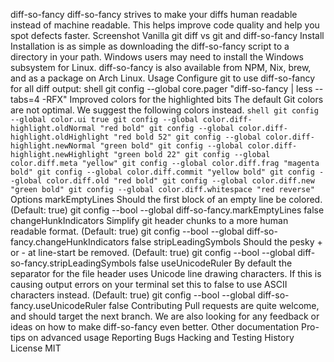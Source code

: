diff-so-fancy diff-so-fancy strives to make your diffs human readable instead of machine readable. This helps improve code quality and help you spot defects faster. Screenshot Vanilla git diff vs git and diff-so-fancy Install Installation is as simple as downloading the diff-so-fancy script to a directory in your path. Windows users may need to install the Windows subsystem for Linux. diff-so-fancy is also available from NPM, Nix, brew, and as a package on Arch Linux. Usage Configure git to use diff-so-fancy for all diff output: shell git config --global core.pager "diff-so-fancy | less --tabs=4 -RFX" Improved colors for the highlighted bits The default Git colors are not optimal. We suggest the following colors instead. ```shell git config --global color.ui true git config --global color.diff-highlight.oldNormal "red bold" git config --global color.diff-highlight.oldHighlight "red bold 52" git config --global color.diff-highlight.newNormal "green bold" git config --global color.diff-highlight.newHighlight "green bold 22" git config --global color.diff.meta "yellow" git config --global color.diff.frag "magenta bold" git config --global color.diff.commit "yellow bold" git config --global color.diff.old "red bold" git config --global color.diff.new "green bold" git config --global color.diff.whitespace "red reverse" ``` Options markEmptyLines Should the first block of an empty line be colored. (Default: true) git config --bool --global diff-so-fancy.markEmptyLines false changeHunkIndicators Simplify git header chunks to a more human readable format. (Default: true) git config --bool --global diff-so-fancy.changeHunkIndicators false stripLeadingSymbols Should the pesky + or - at line-start be removed. (Default: true) git config --bool --global diff-so-fancy.stripLeadingSymbols false useUnicodeRuler By default the separator for the file header uses Unicode line drawing characters. If this is causing output errors on your terminal set this to false to use ASCII characters instead. (Default: true) git config --bool --global diff-so-fancy.useUnicodeRuler false Contributing Pull requests are quite welcome, and should target the next branch. We are also looking for any feedback or ideas on how to make diff-so-fancy even better. Other documentation Pro-tips on advanced usage Reporting Bugs Hacking and Testing History License MIT